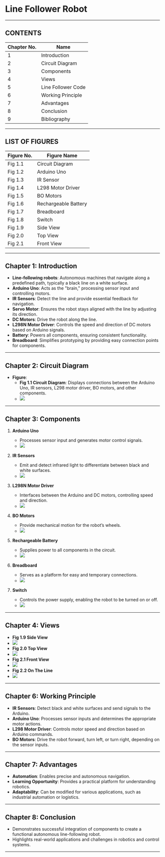 # Line Follower Robot  

---

## CONTENTS  

| **Chapter No.** | **Name**            |  
|------------------|---------------------|  
| 1                | Introduction        |  
| 2                | Circuit Diagram     |  
| 3                | Components          |  
| 4                | Views               |  
| 5                | Line Follower Code  |  
| 6                | Working Principle   |  
| 7                | Advantages          |  
| 8                | Conclusion          |  
| 9                | Bibliography        |  

---

## LIST OF FIGURES  

| **Figure No.** | **Figure Name**       |  
|-----------------|-----------------------|  
| Fig 1.1         | Circuit Diagram       |  
| Fig 1.2         | Arduino Uno           |  
| Fig 1.3         | IR Sensor             |  
| Fig 1.4         | L298 Motor Driver     |  
| Fig 1.5         | BO Motors             |  
| Fig 1.6         | Rechargeable Battery  |  
| Fig 1.7         | Breadboard            |  
| Fig 1.8         | Switch                |  
| Fig 1.9         | Side View             |  
| Fig 2.0         | Top View              |  
| Fig 2.1         | Front View            |  # Line Follower Robot  

---

## Chapter 1: Introduction  

- **Line-following robots**: Autonomous machines that navigate along a predefined path, typically a black line on a white surface.  
- **Arduino Uno**: Acts as the "brain," processing sensor input and controlling motors.  
- **IR Sensors**: Detect the line and provide essential feedback for navigation.  
- **Servo Motor**: Ensures the robot stays aligned with the line by adjusting its direction.  
- **DC Motors**: Drive the robot along the line.  
- **L298N Motor Driver**: Controls the speed and direction of DC motors based on Arduino signals.  
- **Battery**: Powers all components, ensuring consistent functionality.  
- **Breadboard**: Simplifies prototyping by providing easy connection points for components.  

---

## Chapter 2: Circuit Diagram  

- **Figure**:  
  - **Fig 1.1 Circuit Diagram**: Displays connections between the Arduino Uno, IR sensors, L298 motor driver, BO motors, and other components.  
  - <img src="speed_checker_simulation _image (1).png"> 

---

## Chapter 3: Components  

1. **Arduino Uno**  
   - Processes sensor input and generates motor control signals.  
   - <img src="speed_checker_simulation _image (1).png">  

2. **IR Sensors**  
   - Emit and detect infrared light to differentiate between black and white surfaces.  
   - <img src="speed_checker_simulation _image (1).png">

3. **L298N Motor Driver**  
   - Interfaces between the Arduino and DC motors, controlling speed and direction.  
   - <img src="speed_checker_simulation _image (1).png">

4. **BO Motors**  
   - Provide mechanical motion for the robot’s wheels.  
   - <img src="speed_checker_simulation _image (1).png">

5. **Rechargeable Battery**  
   - Supplies power to all components in the circuit.  
   - <img src="speed_checker_simulation _image (1).png">  

6. **Breadboard**  
   - Serves as a platform for easy and temporary connections.  
   - <img src="speed_checker_simulation _image (1).png">  

7. **Switch**  
   - Controls the power supply, enabling the robot to be turned on or off.  
   - <img src="speed_checker_simulation _image (1).png">

---

## Chapter 4: Views  

- **Fig 1.9 Side View**
- <img src="speed_checker_simulation _image (1).png">
- **Fig 2.0 Top View**
- <img src="speed_checker_simulation _image (1).png">
- **Fig 2.1 Front View**
- <img src="speed_checker_simulation _image (1).png">
- **Fig 2.2 On The Line**
- <img src="speed_checker_simulation _image (1).png">

---

## Chapter 6: Working Principle  

- **IR Sensors**: Detect black and white surfaces and send signals to the Arduino.  
- **Arduino Uno**: Processes sensor inputs and determines the appropriate motor actions.  
- **L298 Motor Driver**: Controls motor speed and direction based on Arduino commands.  
- **BO Motors**: Drive the robot forward, turn left, or turn right, depending on the sensor inputs.  

---

## Chapter 7: Advantages  

- **Automation**: Enables precise and autonomous navigation.  
- **Learning Opportunity**: Provides a practical platform for understanding robotics.  
- **Adaptability**: Can be modified for various applications, such as industrial automation or logistics.  

---

## Chapter 8: Conclusion  

- Demonstrates successful integration of components to create a functional autonomous line-following robot.  
- Highlights real-world applications and challenges in robotics and control systems.  

---
